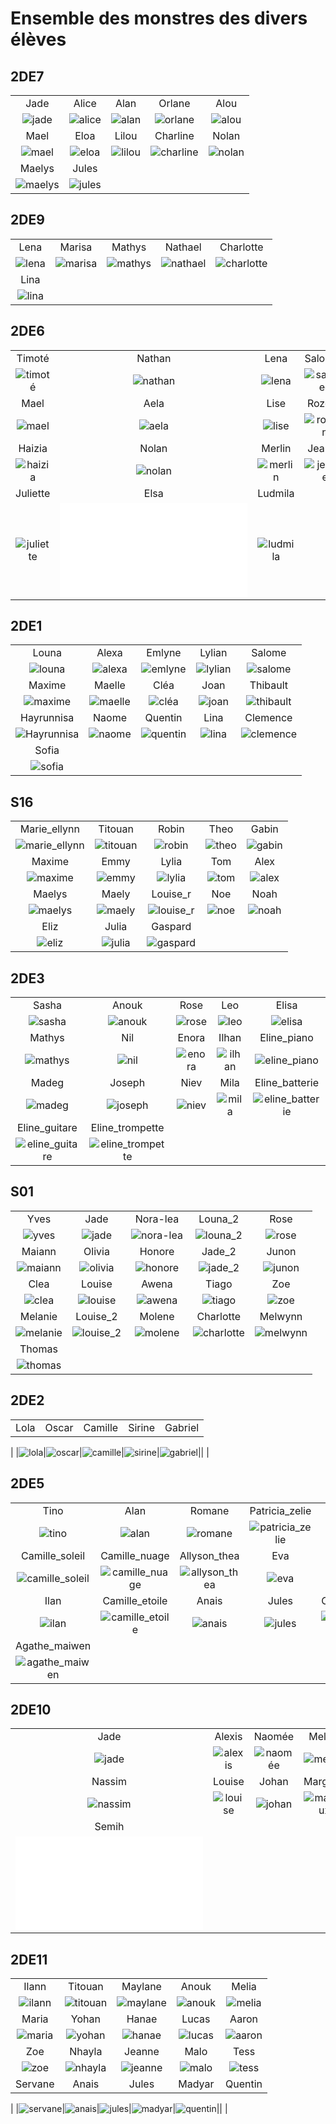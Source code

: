 # Ensemble des monstres des divers élèves

## 2DE7

||||||
|:---:|:---:|:---:|:---:|:---:|
|Jade|Alice|Alan|Orlane|Alou|
|![jade](./monstres/2DE7/jade.png)|![alice](./monstres/2DE7/alice.png)|![alan](./monstres/2DE7/alan.png)|![orlane](./monstres/2DE7/orlane.png)|![alou](./monstres/2DE7/alou.png)||
|Mael|Eloa|Lilou|Charline|Nolan|
|![mael](./monstres/2DE7/mael.png)|![eloa](./monstres/2DE7/eloa.png)|![lilou](./monstres/2DE7/lilou.png)|![charline](./monstres/2DE7/charline.png)|![nolan](./monstres/2DE7/nolan.png)||
|Maelys|Jules|
|![maelys](./monstres/2DE7/maelys.png)|![jules](./monstres/2DE7/jules.png)|

## 2DE9

||||||
|:---:|:---:|:---:|:---:|:---:|
|Lena|Marisa|Mathys|Nathael|Charlotte|
|![lena](./monstres/2DE9/lena.png)|![marisa](./monstres/2DE9/marisa.png)|![mathys](./monstres/2DE9/mathys.png)|![nathael](./monstres/2DE9/nathael.png)|![charlotte](./monstres/2DE9/charlotte.png)||
|Lina|
|![lina](./monstres/2DE9/lina.png)|

## 2DE6

||||||
|:---:|:---:|:---:|:---:|:---:|
|Timoté|Nathan|Lena|Salomee|Sarah|
|![timoté](./monstres/2DE6/timoté.png)|![nathan](./monstres/2DE6/nathan.png)|![lena](./monstres/2DE6/lena.png)|![salomee](./monstres/2DE6/salomee.png)|![sarah](./monstres/2DE6/sarah.png)||
|Mael|Aela|Lise|Rozenn|Elianor|
|![mael](./monstres/2DE6/mael.png)|![aela](./monstres/2DE6/aela.png)|![lise](./monstres/2DE6/lise.png)|![rozenn](./monstres/2DE6/rozenn.png)|![elianor](./monstres/2DE6/elianor.png)||
|Haizia|Nolan|Merlin|Jeanne|Mayane|
|![haizia](./monstres/2DE6/haizia.png)|![nolan](./monstres/2DE6/nolan.png)|![merlin](./monstres/2DE6/merlin.png)|![jeanne](./monstres/2DE6/jeanne.png)|![mayane](./monstres/2DE6/mayane.png)||
|Juliette|Elsa|Ludmila|
|![juliette](./monstres/2DE6/juliette.png)|![elsa](./monstres/2DE6/elsa.pdf)|![ludmila](./monstres/2DE6/ludmila.png)|

## 2DE1

||||||
|:---:|:---:|:---:|:---:|:---:|
|Louna|Alexa|Emlyne|Lylian|Salome|
|![louna](./monstres/2DE1/louna.png)|![alexa](./monstres/2DE1/alexa.png)|![emlyne](./monstres/2DE1/emlyne.png)|![lylian](./monstres/2DE1/lylian.png)|![salome](./monstres/2DE1/salome.png)||
|Maxime|Maelle|Cléa|Joan|Thibault|
|![maxime](./monstres/2DE1/maxime.png)|![maelle](./monstres/2DE1/maelle.png)|![cléa](./monstres/2DE1/cléa.png)|![joan](./monstres/2DE1/joan.png)|![thibault](./monstres/2DE1/thibault.png)||
|Hayrunnisa|Naome|Quentin|Lina|Clemence|
|![Hayrunnisa](./monstres/2DE1/Hayrunnisa.png)|![naome](./monstres/2DE1/naome.png)|![quentin](./monstres/2DE1/quentin.png)|![lina](./monstres/2DE1/lina.png)|![clemence](./monstres/2DE1/clemence.png)||
|Sofia|
|![sofia](./monstres/2DE1/sofia.png)|

## S16

||||||
|:---:|:---:|:---:|:---:|:---:|
|Marie_ellynn|Titouan|Robin|Theo|Gabin|
|![marie_ellynn](./monstres/S16/marie_ellynn.png)|![titouan](./monstres/S16/titouan.png)|![robin](./monstres/S16/robin.png)|![theo](./monstres/S16/theo.png)|![gabin](./monstres/S16/gabin.png)||
|Maxime|Emmy|Lylia|Tom|Alex|
|![maxime](./monstres/S16/maxime.png)|![emmy](./monstres/S16/emmy.png)|![lylia](./monstres/S16/lylia.png)|![tom](./monstres/S16/tom.png)|![alex](./monstres/S16/alex.png)||
|Maelys|Maely|Louise_r|Noe|Noah|
|![maelys](./monstres/S16/maelys.png)|![maely](./monstres/S16/maely.png)|![louise_r](./monstres/S16/louise_r.png)|![noe](./monstres/S16/noe.png)|![noah](./monstres/S16/noah.png)||
|Eliz|Julia|Gaspard|
|![eliz](./monstres/S16/eliz.png)|![julia](./monstres/S16/julia.png)|![gaspard](./monstres/S16/gaspard.png)|

## 2DE3

||||||
|:---:|:---:|:---:|:---:|:---:|
|Sasha|Anouk|Rose|Leo|Elisa|
|![sasha](./monstres/2DE3/sasha.png)|![anouk](./monstres/2DE3/anouk.png)|![rose](./monstres/2DE3/rose.png)|![leo](./monstres/2DE3/leo.png)|![elisa](./monstres/2DE3/elisa.png)||
|Mathys|Nil|Enora|Ilhan|Eline_piano|
|![mathys](./monstres/2DE3/mathys.png)|![nil](./monstres/2DE3/nil.png)|![enora](./monstres/2DE3/enora.png)|![ilhan](./monstres/2DE3/ilhan.png)|![eline_piano](./monstres/2DE3/eline_piano.png)||
|Madeg|Joseph|Niev|Mila|Eline_batterie|
|![madeg](./monstres/2DE3/madeg.png)|![joseph](./monstres/2DE3/joseph.png)|![niev](./monstres/2DE3/niev.png)|![mila](./monstres/2DE3/mila.png)|![eline_batterie](./monstres/2DE3/eline_batterie.png)||
|Eline_guitare|Eline_trompette|
|![eline_guitare](./monstres/2DE3/eline_guitare.png)|![eline_trompette](./monstres/2DE3/eline_trompette.png)|

## S01

||||||
|:---:|:---:|:---:|:---:|:---:|
|Yves|Jade|Nora-lea|Louna_2|Rose|
|![yves](./monstres/S01/yves.png)|![jade](./monstres/S01/jade.png)|![nora-lea](./monstres/S01/nora-lea.png)|![louna_2](./monstres/S01/louna_2.png)|![rose](./monstres/S01/rose.png)||
|Maiann|Olivia|Honore|Jade_2|Junon|
|![maiann](./monstres/S01/maiann.png)|![olivia](./monstres/S01/olivia.png)|![honore](./monstres/S01/honore.png)|![jade_2](./monstres/S01/jade_2.png)|![junon](./monstres/S01/junon.png)||
|Clea|Louise|Awena|Tiago|Zoe|
|![clea](./monstres/S01/clea.png)|![louise](./monstres/S01/louise.png)|![awena](./monstres/S01/awena.png)|![tiago](./monstres/S01/tiago.png)|![zoe](./monstres/S01/zoe.png)||
|Melanie|Louise_2|Molene|Charlotte|Melwynn|
|![melanie](./monstres/S01/melanie.png)|![louise_2](./monstres/S01/louise_2.png)|![molene](./monstres/S01/molene.png)|![charlotte](./monstres/S01/charlotte.png)|![melwynn](./monstres/S01/melwynn.png)||
|Thomas|
|![thomas](./monstres/S01/thomas.png)|

## 2DE2

||||||
|:---:|:---:|:---:|:---:|:---:|
|Lola|Oscar|Camille|Sirine|Gabriel|
|
|![lola](./monstres/2DE2/lola.png)|![oscar](./monstres/2DE2/oscar.png)|![camille](./monstres/2DE2/camille.png)|![sirine](./monstres/2DE2/sirine.png)|![gabriel](./monstres/2DE2/gabriel.png)||
|

## 2DE5

||||||
|:---:|:---:|:---:|:---:|:---:|
|Tino|Alan|Romane|Patricia_zelie|Timeo|
|![tino](./monstres/2DE5/tino.png)|![alan](./monstres/2DE5/alan.png)|![romane](./monstres/2DE5/romane.png)|![patricia_zelie](./monstres/2DE5/patricia_zelie.png)|![timeo](./monstres/2DE5/timeo.png)||
|Camille_soleil|Camille_nuage|Allyson_thea|Eva|Milan|
|![camille_soleil](./monstres/2DE5/camille_soleil.png)|![camille_nuage](./monstres/2DE5/camille_nuage.png)|![allyson_thea](./monstres/2DE5/allyson_thea.png)|![eva](./monstres/2DE5/eva.png)|![milan](./monstres/2DE5/milan.png)||
|Ilan|Camille_etoile|Anais|Jules|Camille_pluie|
|![ilan](./monstres/2DE5/ilan.png)|![camille_etoile](./monstres/2DE5/camille_etoile.png)|![anais](./monstres/2DE5/anais.png)|![jules](./monstres/2DE5/jules.png)|![camille_pluie](./monstres/2DE5/camille_pluie.png)||
|Agathe_maiwen|
|![agathe_maiwen](./monstres/2DE5/agathe_maiwen.png)|

## 2DE10

||||||
|:---:|:---:|:---:|:---:|:---:|
|Jade|Alexis|Naomée|Melina|Lucas|
|![jade](./monstres/2DE10/jade.png)|![alexis](./monstres/2DE10/alexis.png)|![naomée](./monstres/2DE10/naomée.png)|![melina](./monstres/2DE10/melina.png)|![lucas](./monstres/2DE10/lucas.png)||
|Nassim|Louise|Johan|Margaux|Nina|
|![nassim](./monstres/2DE10/nassim.png)|![louise](./monstres/2DE10/louise.png)|![johan](./monstres/2DE10/johan.png)|![margaux](./monstres/2DE10/margaux.png)|![nina](./monstres/2DE10/nina.png)||
|Semih|
|![semih](./monstres/2DE10/semih.pdf)|

## 2DE11

||||||
|:---:|:---:|:---:|:---:|:---:|
|Ilann|Titouan|Maylane|Anouk|Melia|
|![ilann](./monstres/2DE11/ilann.png)|![titouan](./monstres/2DE11/titouan.png)|![maylane](./monstres/2DE11/maylane.png)|![anouk](./monstres/2DE11/anouk.png)|![melia](./monstres/2DE11/melia.png)||
|Maria|Yohan|Hanae|Lucas|Aaron|
|![maria](./monstres/2DE11/maria.png)|![yohan](./monstres/2DE11/yohan.png)|![hanae](./monstres/2DE11/hanae.png)|![lucas](./monstres/2DE11/lucas.png)|![aaron](./monstres/2DE11/aaron.png)||
|Zoe|Nhayla|Jeanne|Malo|Tess|
|![zoe](./monstres/2DE11/zoe.png)|![nhayla](./monstres/2DE11/nhayla.png)|![jeanne](./monstres/2DE11/jeanne.png)|![malo](./monstres/2DE11/malo.png)|![tess](./monstres/2DE11/tess.png)||
|Servane|Anais|Jules|Madyar|Quentin|
|
|![servane](./monstres/2DE11/servane.png)|![anais](./monstres/2DE11/anais.png)|![jules](./monstres/2DE11/jules.png)|![madyar](./monstres/2DE11/madyar.png)|![quentin](./monstres/2DE11/quentin.png)||
|
